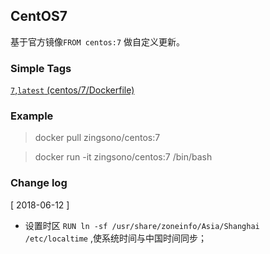 ## CentOS7

基于官方镜像`FROM centos:7` 做自定义更新。 


### Simple Tags

[`7`,`latest` (centos/7/Dockerfile)](https://github.com/zingsono/Docker/tree/master/zingsono/centos/7/Dockerfile)

### Example

> docker pull zingsono/centos:7

> docker run -it zingsono/centos:7 /bin/bash

### Change log

[ 2018-06-12 ]  
- 设置时区 `RUN ln -sf /usr/share/zoneinfo/Asia/Shanghai /etc/localtime` ,使系统时间与中国时间同步；